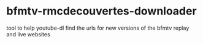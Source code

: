 # bfmtv-rmcdecouvertes-downloader
tool to help youtube-dl find the urls for new versions of the bfmtv replay and live websites
